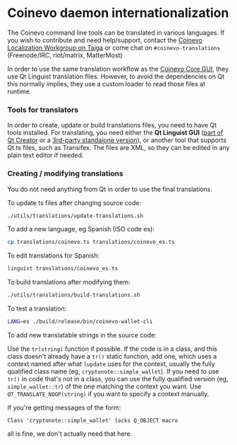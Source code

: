 Coinevo daemon internationalization
==================================

The Coinevo command line tools can be translated in various languages. If you wish to contribute and need help/support, contact the [Coinevo Localization Workgroup on Taiga](https://taiga.coinevo.tech/project/erciccione-coinevo-localization/) or come chat on `#coinevo-translations` (Freenode/IRC, riot/matrix, MatterMost)

In order to use the same translation workflow as the [Coinevo Core GUI](https://github.com/coinevo-project/coinevo-gui), they use Qt Linguist translation files.  However, to avoid the dependencies on Qt this normally implies, they use a custom loader to read those files at runtime.

### Tools for translators

In order to create, update or build translations files, you need to have Qt tools installed. For translating, you need either the **Qt Linguist GUI** ([part of Qt Creator](https://www.qt.io/download) or a [3rd-party standalone version](https://github.com/lelegard/qtlinguist-installers/releases)), or another tool that supports Qt ts files, such as Transifex.  The files are XML, so they can be edited in any plain text editor if needed.

### Creating / modifying translations

You do not need anything from Qt in order to use the final translations.

To update ts files after changing source code:

```bash
./utils/translations/update-translations.sh
```

To add a new language, eg Spanish (ISO code es):

```bash
cp translations/coinevo.ts translations/coinevo_es.ts
```

To edit translations for Spanish:

```bash
linguist translations/coinevo_es.ts
```

To build translations after modifying them:

```bash
./utils/translations/build-translations.sh
```

To test a translation:

```bash
LANG=es ./build/release/bin/coinevo-wallet-cli
```

To add new translatable strings in the source code:

Use the `tr(string)` function if possible. If the code is in a class, and this class doesn't already have a `tr()` static function, add one, which uses a context named after what `lupdate` uses for the context, usually the fully qualified class name (eg, `cryptonote::simple_wallet`).  If you need to use `tr()` in code that's not in a class, you can use the fully qualified version (eg, `simple_wallet::tr`) of the one matching the context you want. Use `QT_TRANSLATE_NOOP(string)` if you want to specify a context manually.

If you're getting messages of the form:

```
Class 'cryptonote::simple_wallet' lacks Q_OBJECT macro
```

all is fine, we don't actually need that here.
